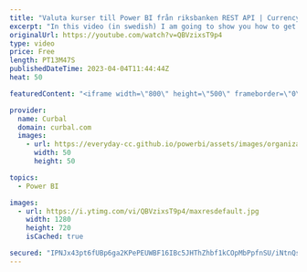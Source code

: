 ```yaml
---
title: "Valuta kurser till Power BI från riksbanken REST API | Currency rates from Swedish central bank API"
excerpt: "In this video (in swedish) I am going to show you how to get currency rates from Swedish central bank API  Test rest api: https://developer.api-test.riksbank.se/ SeriesId; https://www.riksbank.se/sv/statistik/sok-rantor--valutakurser/oppet-api/serier-for-webbservices/  Join this channel membership to"
originalUrl: https://youtube.com/watch?v=QBVzixsT9p4
type: video
price: Free
length: PT13M47S
publishedDateTime: 2023-04-04T11:44:44Z
heat: 50

featuredContent: "<iframe width=\"800\" height=\"500\" frameborder=\"0\" src=\"https://www.youtube.com/embed/QBVzixsT9p4\" allow=\"accelerometer; autoplay; encrypted-media; gyroscope; picture-in-picture\" allowfullscreen></iframe>"

provider:
  name: Curbal
  domain: curbal.com
  images:
    - url: https://everyday-cc.github.io/powerbi/assets/images/organizations/curbal.com-50x50.jpg
      width: 50
      height: 50

topics:
  - Power BI

images:
  - url: https://i.ytimg.com/vi/QBVzixsT9p4/maxresdefault.jpg
    width: 1280
    height: 720
    isCached: true

secured: "IPNJx43pt6fUBp6ga2KPePEUWBF16IBc5JHThZhbf1kCOpMbPpfnSU/iNtnQsiJl3aiBoXCWbTOO6eo3JtkL96o5MXacZedfIe9YCh2CRMWoOQhN78wj90GRLaY5CtVcilNa0bSttn2njGu9iLlA5WVwbv1YgXmJ3CpztqB01IdtjczsziprXLyJyfngbIGO7iDj3xwPtKkA06fEzuvkP57MFUbBLfYKdw7plOiqvf2X8Jtkv15Hg7MQJAmpxE2hnfXYu/KxQShjkmsDb1ogwSYTcEkg4OaWAYcpX9F/+dbvLMs4frxr8laHATeRKuhQz7lSV3A4gPjVGf75/alc0s4i+Bnqrt3PONBLYYno8raqjhVxFCbZjFtDfXt7Uaj4+epikI/NwMc4c4wCNi3FrC17vg6OdAodkjywJe4gLEc=;1rq1BonuJ6wYDj0LalIk0A=="
---
```


